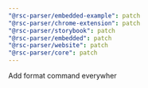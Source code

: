 ```yaml
---
"@rsc-parser/embedded-example": patch
"@rsc-parser/chrome-extension": patch
"@rsc-parser/storybook": patch
"@rsc-parser/embedded": patch
"@rsc-parser/website": patch
"@rsc-parser/core": patch
---
```


Add format command everywher
